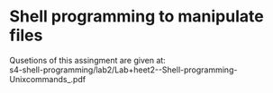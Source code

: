 # Shell programming to manipulate files  
Qusetions of this assingment are given at:  
s4-shell-programming/lab2/Lab+heet2--Shell-programming-Unixcommands_.pdf
